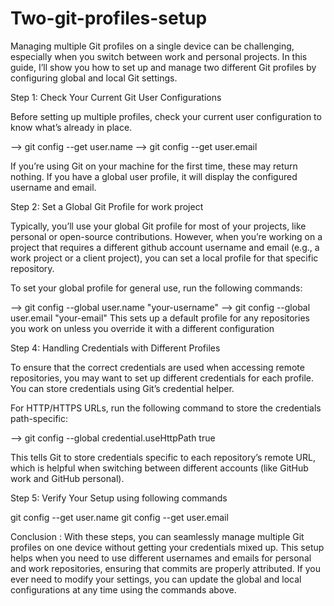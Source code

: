 # Two-git-profiles-setup
Managing multiple Git profiles on a single device can be challenging, especially when you switch between work and personal projects. In this guide, I’ll show you how to set up and manage two different Git profiles by configuring global and local Git settings.

Step 1: Check Your Current Git User Configurations

Before setting up multiple profiles, check your current user configuration to know what’s already in place.

--> git config --get user.name 
--> git config --get user.email

If you’re using Git on your machine for the first time, these may return nothing. If you have a global user profile, it will display the configured username and email.

Step 2: Set a Global Git Profile for work project

Typically, you’ll use your global Git profile for most of your projects, like personal or open-source contributions. However, when you’re working on a project that requires a different github account username and email (e.g., a work project or a client project), you can set a local profile for that specific repository.

To set your global profile for general use, run the following commands:

--> git config --global user.name "your-username"
--> git config --global user.email "your-email"
This sets up a default profile for any repositories you work on unless you override it with a different configuration

Step 4: Handling Credentials with Different Profiles

To ensure that the correct credentials are used when accessing remote repositories, you may want to set up different credentials for each profile. You can store credentials using Git’s credential helper.

For HTTP/HTTPS URLs, run the following command to store the credentials path-specific:

--> git config --global credential.useHttpPath true

This tells Git to store credentials specific to each repository’s remote URL, which is helpful when switching between different accounts (like GitHub work and GitHub personal).

Step 5: Verify Your Setup using following commands

git config --get user.name
git config --get user.email

Conclusion :
With these steps, you can seamlessly manage multiple Git profiles on one device without getting your credentials mixed up. This setup helps when you need to use different usernames and emails for personal and work repositories, ensuring that commits are properly attributed. If you ever need to modify your settings, you can update the global and local configurations at any time using the commands above.
